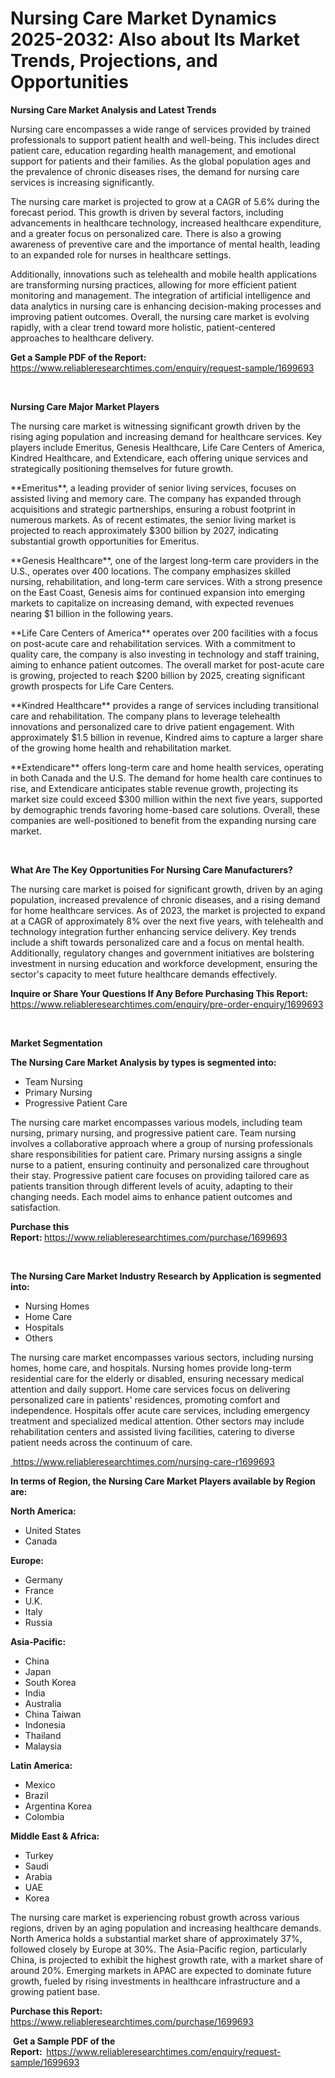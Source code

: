 <p><h1>Nursing Care Market Dynamics 2025-2032: Also about Its Market Trends, Projections, and Opportunities</h1></p><p><strong>Nursing Care Market Analysis and Latest Trends</strong></p>
<p><p>Nursing care encompasses a wide range of services provided by trained professionals to support patient health and well-being. This includes direct patient care, education regarding health management, and emotional support for patients and their families. As the global population ages and the prevalence of chronic diseases rises, the demand for nursing care services is increasing significantly.</p><p>The nursing care market is projected to grow at a CAGR of 5.6% during the forecast period. This growth is driven by several factors, including advancements in healthcare technology, increased healthcare expenditure, and a greater focus on personalized care. There is also a growing awareness of preventive care and the importance of mental health, leading to an expanded role for nurses in healthcare settings.</p><p>Additionally, innovations such as telehealth and mobile health applications are transforming nursing practices, allowing for more efficient patient monitoring and management. The integration of artificial intelligence and data analytics in nursing care is enhancing decision-making processes and improving patient outcomes. Overall, the nursing care market is evolving rapidly, with a clear trend toward more holistic, patient-centered approaches to healthcare delivery.</p></p>
<p><strong>Get a Sample PDF of the Report:&nbsp;</strong> <a href="https://www.reliableresearchtimes.com/enquiry/request-sample/1699693?utm_campaign=2186&utm_medium=2&utm_source=Github&utm_content=ia&utm_term=13042025&utm_id=nursing-care">https://www.reliableresearchtimes.com/enquiry/request-sample/1699693</a></p>
<p>&nbsp;</p>
<p><strong>Nursing Care Major Market Players</strong></p>
<p><p>The nursing care market is witnessing significant growth driven by the rising aging population and increasing demand for healthcare services. Key players include Emeritus, Genesis Healthcare, Life Care Centers of America, Kindred Healthcare, and Extendicare, each offering unique services and strategically positioning themselves for future growth.</p><p>**Emeritus**, a leading provider of senior living services, focuses on assisted living and memory care. The company has expanded through acquisitions and strategic partnerships, ensuring a robust footprint in numerous markets. As of recent estimates, the senior living market is projected to reach approximately $300 billion by 2027, indicating substantial growth opportunities for Emeritus.</p><p>**Genesis Healthcare**, one of the largest long-term care providers in the U.S., operates over 400 locations. The company emphasizes skilled nursing, rehabilitation, and long-term care services. With a strong presence on the East Coast, Genesis aims for continued expansion into emerging markets to capitalize on increasing demand, with expected revenues nearing $1 billion in the following years.</p><p>**Life Care Centers of America** operates over 200 facilities with a focus on post-acute care and rehabilitation services. With a commitment to quality care, the company is also investing in technology and staff training, aiming to enhance patient outcomes. The overall market for post-acute care is growing, projected to reach $200 billion by 2025, creating significant growth prospects for Life Care Centers.</p><p>**Kindred Healthcare** provides a range of services including transitional care and rehabilitation. The company plans to leverage telehealth innovations and personalized care to drive patient engagement. With approximately $1.5 billion in revenue, Kindred aims to capture a larger share of the growing home health and rehabilitation market.</p><p>**Extendicare** offers long-term care and home health services, operating in both Canada and the U.S. The demand for home health care continues to rise, and Extendicare anticipates stable revenue growth, projecting its market size could exceed $300 million within the next five years, supported by demographic trends favoring home-based care solutions. Overall, these companies are well-positioned to benefit from the expanding nursing care market.</p></p>
<p>&nbsp;</p>
<p><strong>What Are The Key Opportunities For Nursing Care Manufacturers?</strong></p>
<p><p>The nursing care market is poised for significant growth, driven by an aging population, increased prevalence of chronic diseases, and a rising demand for home healthcare services. As of 2023, the market is projected to expand at a CAGR of approximately 8% over the next five years, with telehealth and technology integration further enhancing service delivery. Key trends include a shift towards personalized care and a focus on mental health. Additionally, regulatory changes and government initiatives are bolstering investment in nursing education and workforce development, ensuring the sector's capacity to meet future healthcare demands effectively.</p></p>
<p><strong>Inquire or Share Your Questions If Any Before Purchasing This Report:</strong> <a href="https://www.reliableresearchtimes.com/enquiry/pre-order-enquiry/1699693?utm_campaign=2186&utm_medium=2&utm_source=Github&utm_content=ia&utm_term=13042025&utm_id=nursing-care">https://www.reliableresearchtimes.com/enquiry/pre-order-enquiry/1699693</a></p>
<p>&nbsp;</p>
<p><strong>Market Segmentation</strong></p>
<p><strong>The Nursing Care Market Analysis by types is segmented into:</strong></p>
<p><ul><li>Team Nursing</li><li>Primary Nursing</li><li>Progressive Patient Care</li></ul></p>
<p><p>The nursing care market encompasses various models, including team nursing, primary nursing, and progressive patient care. Team nursing involves a collaborative approach where a group of nursing professionals share responsibilities for patient care. Primary nursing assigns a single nurse to a patient, ensuring continuity and personalized care throughout their stay. Progressive patient care focuses on providing tailored care as patients transition through different levels of acuity, adapting to their changing needs. Each model aims to enhance patient outcomes and satisfaction.</p></p>
<p><strong>Purchase this Report:&nbsp;</strong><a href="https://www.reliableresearchtimes.com/purchase/1699693?utm_campaign=2186&utm_medium=2&utm_source=Github&utm_content=ia&utm_term=13042025&utm_id=nursing-care">https://www.reliableresearchtimes.com/purchase/1699693</a></p>
<p>&nbsp;</p>
<p><strong>The Nursing Care Market Industry Research by Application is segmented into:</strong></p>
<p><ul><li>Nursing Homes</li><li>Home Care</li><li>Hospitals</li><li>Others</li></ul></p>
<p><p>The nursing care market encompasses various sectors, including nursing homes, home care, and hospitals. Nursing homes provide long-term residential care for the elderly or disabled, ensuring necessary medical attention and daily support. Home care services focus on delivering personalized care in patients' residences, promoting comfort and independence. Hospitals offer acute care services, including emergency treatment and specialized medical attention. Other sectors may include rehabilitation centers and assisted living facilities, catering to diverse patient needs across the continuum of care.</p></p>
<p><a href="https://www.reliableresearchtimes.com/nursing-care-r1699693?utm_campaign=2186&utm_medium=2&utm_source=Github&utm_content=ia&utm_term=13042025&utm_id=nursing-care">&nbsp;https://www.reliableresearchtimes.com/nursing-care-r1699693</a></p>
<p><strong>In terms of Region, the Nursing Care Market Players available by Region are:</strong></p>
<p>
    <p> <strong> North America: </strong>
        <ul>
            <li>United States</li>
            <li>Canada</li>
        </ul>
        </p> 
    <p> <strong> Europe: </strong>
        <ul>
            <li>Germany</li>
            <li>France</li>
            <li>U.K.</li>
            <li>Italy</li>
            <li>Russia</li>
        </ul>
        </p> 
    <p> <strong> Asia-Pacific: </strong>
        <ul>
            <li>China</li>
            <li>Japan</li>
            <li>South Korea</li>
            <li>India</li>
            <li>Australia</li>
            <li>China Taiwan</li>
            <li>Indonesia</li>
            <li>Thailand</li>
            <li>Malaysia</li>
        </ul>
        </p> 
    <p> <strong> Latin America: </strong>
        <ul>
            <li>Mexico</li>
            <li>Brazil</li>
            <li>Argentina Korea</li>
            <li>Colombia</li>
        </ul>
        </p> 
    <p> <strong> Middle East & Africa: </strong>
        <ul>
            <li>Turkey</li>
            <li>Saudi</li>
            <li>Arabia</li>
            <li>UAE</li>
            <li>Korea</li>
        </ul>
    </p>
    </p>
<p><p>The nursing care market is experiencing robust growth across various regions, driven by an aging population and increasing healthcare demands. North America holds a substantial market share of approximately 37%, followed closely by Europe at 30%. The Asia-Pacific region, particularly China, is projected to exhibit the highest growth rate, with a market share of around 20%. Emerging markets in APAC are expected to dominate future growth, fueled by rising investments in healthcare infrastructure and a growing patient base.</p></p>
<p><strong>Purchase this Report: </strong><a href="https://www.reliableresearchtimes.com/purchase/1699693?utm_campaign=2186&utm_medium=2&utm_source=Github&utm_content=ia&utm_term=13042025&utm_id=nursing-care">https://www.reliableresearchtimes.com/purchase/1699693</a></p>
<p>&nbsp;<strong>Get a Sample PDF of the Report:&nbsp;&nbsp;</strong><a href="https://www.reliableresearchtimes.com/enquiry/request-sample/1699693?utm_campaign=2186&utm_medium=2&utm_source=Github&utm_content=ia&utm_term=13042025&utm_id=nursing-care">https://www.reliableresearchtimes.com/enquiry/request-sample/1699693</a></p>
<p><strong></strong></p>
<p><p></p><p></p><p></p></p>